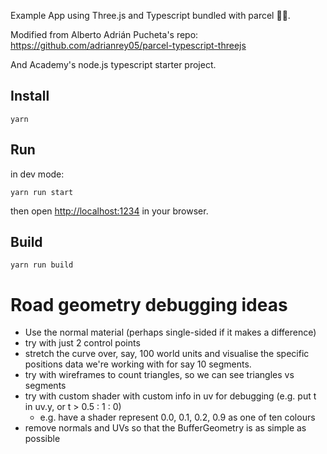 Example App using Three.js and Typescript bundled with parcel 🚀🔥.

Modified from Alberto Adrián Pucheta's repo: https://github.com/adrianrey05/parcel-typescript-threejs

And Academy's node.js typescript starter project.

## Install

```
yarn
```

## Run

in dev mode:

```
yarn run start
```

then open [http://localhost:1234](http://localhost:1234) in your browser.

## Build

```
yarn run build
```

# Road geometry debugging ideas

- Use the normal material (perhaps single-sided if it makes a difference)
- try with just 2 control points
- stretch the curve over, say, 100 world units and visualise the specific positions data we're working with for say 10 segments.
- try with wireframes to count triangles, so we can see triangles vs segments
- try with custom shader with custom info in uv for debugging (e.g. put t in uv.y, or t > 0.5 : 1 : 0)
  - e.g. have a shader represent 0.0, 0.1, 0.2, 0.9 as one of ten colours
- remove normals and UVs so that the BufferGeometry is as simple as possible
